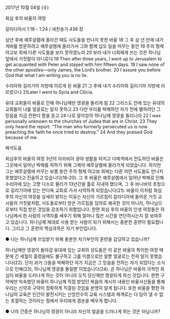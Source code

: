 2017년 10월 04일 (수)

회심 후의 바울의 여정



갈라디아서 1:18 - 1:24 / 새찬송가 436 장


삼년 후에 예루살렘에 올라간 때도 사도들을 만나지 못한 바울
18 그 후 삼 년 만에 내가 게바를 방문하려고 예루살렘에 올라가서 그와 함께 십오 일을 머무는 동안 19 주의 형제 야고보 외에 다른 사도들을 보지 못하였노라 20 보라 내가 너희에게 쓰는 것은 하나님 앞에서 거짓말이 아니로다
18 Then after three years, I went up to Jerusalem to get acquainted with Peter and stayed with him fifteen days. 19 I saw none of the other apostles—only James, the Lord’s brother. 20 I assure you before God that
what I am writing you is no lie.

수리아와 길리기아 지방에 이르게 된 바울
21 그 후에 내가 수리아와 길리기아 지방에 이르렀으나
21Later I went to Syria and Cilicia.

유대 교회들이 바울로 인해 하나님께만 영광을 돌리게 됨
22 그리스도 안에 있는 유대의 교회들이 나를 얼굴로는 알지 못하고 23 다만 우리를 박해하던 자가 전에 멸하려던 그 믿음을 지금 전한다 함을 듣고 24 나로 말미암아 하나님께 영광을 돌리니라
22 I was personally unknown to the churches of Judea that are in Christ. 23 They only heard the report: “The man who formerly persecuted us is now preaching the faith he once tried to destroy.” 24 And they praised God because of me.

해석도움





회심후의 바울의 여정
3년의 아라비아 광야 생활을 마치고 다메섹에서 전도하던 바울은 그곳에서 일어난 박해를 피하기 위해 그제야 예루살렘에 올라가게 되었습니다. 하지만 그는 예루살렘에 머무는 보름 동안 주의 형제 야고보 외에는 다른 어떤 사도들도 만나지 못했었다고 진술하고 있습니다(18-20). 그 후 바울은 예루살렘에서 일어난 박해로 인해 수리아에 있는 고향 다소로 물러가 13년간을 홀로 지내야 했으며, 그 후 바나바의 초청으로 길리기아에 있는 안디옥 교회로 가서 사역하게 되었습니다(21). 바울이 이처럼 회심 후의 자신의 여정을 상세히 밝히는 이유는 자신의 가르침이 갈라디아에 들어온 거짓 교사들의 거짓말처럼, 사도들로부터 받은 가르침을 임의로 왜곡한 것이 아니라, 하나님으로부터 직접 받은 것임을 강조하기 위함입니다. 한편 회심 후의 바울의 인생 여정들은 하나님께서 한 사람의 사역자를 세우기 위해 얼마나 많은 시간을 연단하시는지 잘 보여주고 있습니다. 하나님께 제대로 사용 받는 사람이 되기 위해서는 충분한 훈련이 필요합니다. 그리고 그 훈련의 핵심과목은 자기 부인입니다.

● 나는 하나님께 쓰임받기 위해 충분한 자기부인의 훈련을 감당하고 있습니까?

하나님께만 영광이 돌아감
유대에 있는 교회의 성도들은 이 같은 바울의 특이한 여정 때문에 긴 세월이 흘렀음에도 불구하고 그를 이름으로만 알뿐 얼굴로는 전혀 알지 못했습니다(22). 단지 과거 그들을 박해하던 자가 지금은 그 믿음을 전하는 자가 되었다는 소식으로 인해(23), 하나님께 영광을 돌릴뿐 이었습니다(24). 곧 하나님은 바울의 극적인 회심이 바울을 드러나게 하는 것이 아니라 오직 당신께만 영광되게 하신 것입니다. 한편 구약에만 익숙했던 바울이 하나님께 직접 받았던 복음의 계시의 내용인 바울서신들을 통해 우리는 신약과 구약이 정확하게 직결된 것임을 분명히 알게 됩니다. 또한 바울을 향한 하나님의 교육은 인간이 발전시키는 신앙전수의 교육 시스템과 체계로는 다 담아 낼 수 없는 초월하는 것이라는 점에서 우리에게 겸손을 배우게 합니다.

● 나의 간증은 하나님의 영광이 아니라 자신의 얼굴을 드러나게 하는 것은 아닙니까?